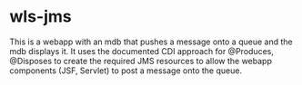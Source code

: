 wls-jms
=======
This is a webapp with an mdb that pushes a message onto a queue and the mdb displays it.  It uses the documented CDI approach for @Produces, @Disposes to create the required JMS resources to allow the webapp components (JSF, Servlet) to post a message onto the queue.